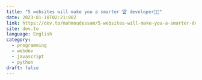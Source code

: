 ```yaml
---
title: "5 websites will make you a smarter 🏆 developer👩‍💻"
date: 2023-01-10T02:21:00Z
link: https://dev.to/mahmoudessam/5-websites-will-make-you-a-smarter-developer-2jld?utm_medium=RSS&utm_source=news.12bit.vn
site: dev.to
language: English
category:
  - programming
  - webdev
  - javascript
  - python
draft: false
---
```

